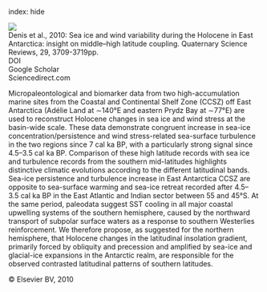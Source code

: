 index: hide

<div class="Citation">
    <div class="Citation-thumb CitationThumb-linked"  data-href="https://doi.org/10.1016/j.quascirev.2010.08.007">
      <img src="https://static.claimspace.cloud/climate-study-static/refs/thumbs/5/Denis_et_al_2010-thumb.png" />
    </div>

  <div class="Citation-body">
    <div class="Citation-text">Denis et al., 2010: Sea ice and wind variability during the Holocene in East Antarctica: insight on middle–high latitude coupling. <span class="Article-journal">Quaternary Science Reviews, </span><span class="Article-volume">29, </span>3709-3719pp.</div>
    <div class="Citation-links">
      <div class="CitationLink" data-href="https://doi.org/10.1016/j.quascirev.2010.08.007">
        <div class="CitationLink-icon CitationLink-Doi"></div>
        <div class="CitationLink-text">DOI</div>
      </div>
      <div class="CitationLink" data-href="https://scholar.google.com/scholar?q=10.1016/j.quascirev.2010.08.007">
        <div class="CitationLink-icon CitationLink-Scholar"></div>
        <div class="CitationLink-text">Google Scholar</div>
      </div>
      <div class="CitationLink" data-href="http://www.sciencedirect.com/science/article/pii/S0277379110002957">
        <div class="CitationLink-icon CitationLink-Publisher"></div>
        <div class="CitationLink-text">Sciencedirect.com</div>
      </div>
    </div>
  </div>
</div>

Micropaleontological and biomarker data from two high-accumulation marine sites from the Coastal and Continental Shelf Zone (CCSZ) off East Antarctica (Adélie Land at ∼140°E and eastern Prydz Bay at ∼77°E) are used to reconstruct Holocene changes in sea ice and wind stress at the basin-wide scale. These data demonstrate congruent increase in sea-ice concentration/persistence and wind stress-related sea-surface turbulence in the two regions since 7 cal ka BP, with a particularly strong signal since 4.5–3.5 cal ka BP. Comparison of these high latitude records with sea ice and turbulence records from the southern mid-latitudes highlights distinctive climatic evolutions according to the different latitudinal bands. Sea-ice persistence and turbulence increase in East Antarctica CCSZ are opposite to sea-surface warming and sea-ice retreat recorded after 4.5–3.5 cal ka BP in the East Atlantic and Indian sector between 55 and 45°S. At the same period, paleodata suggest SST cooling in all major coastal upwelling systems of the southern hemisphere, caused by the northward transport of subpolar surface waters as a response to southern Westerlies reinforcement. We therefore propose, as suggested for the northern hemisphere, that Holocene changes in the latitudinal insolation gradient, primarily forced by obliquity and precession and amplified by sea-ice and glacial-ice expansions in the Antarctic realm, are responsible for the observed contrasted latitudinal patterns of southern latitudes.

<div class="Citation-copy">
&copy; Elsevier BV, 2010
</div>